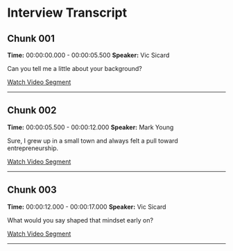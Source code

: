# Interview Transcript

## Chunk 001
**Time:** 00:00:00.000 - 00:00:05.500
**Speaker:** Vic Sicard

Can you tell me a little about your background?

[Watch Video Segment](video_chunks/chunk_001.mp4)

---

## Chunk 002
**Time:** 00:00:05.500 - 00:00:12.000
**Speaker:** Mark Young

Sure, I grew up in a small town and always felt a pull toward entrepreneurship.

[Watch Video Segment](video_chunks/chunk_002.mp4)

---

## Chunk 003
**Time:** 00:00:12.000 - 00:00:17.000
**Speaker:** Vic Sicard

What would you say shaped that mindset early on?

[Watch Video Segment](video_chunks/chunk_003.mp4)

---
